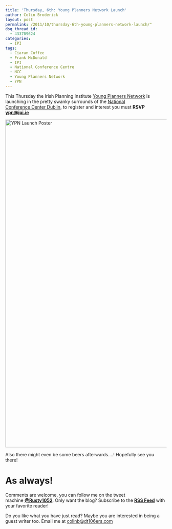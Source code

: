 ```yaml
---
title: 'Thursday, 6th: Young Planners Network Launch'
author: Colin Broderick
layout: post
permalink: /2011/10/thursday-6th-young-planners-network-launch/"
dsq_thread_id:
  - 433709624
categories:
  - IPI
tags:
  - Ciaran Cuffee
  - Frank McDonald
  - IPI
  - National Conference Centre
  - NCC
  - Young Planners Network
  - YPN
---
```

This Thursday the Irish Planning Institute [Young Planners Network][1] is launching in the pretty swanky surrounds of the [National Conference Center Dublin][2], to register and interest you must **RSVP ypn@ipi.ie**

[<img class="alignnone" title="YPN Launch Poster" src="http://ypn.ie/wp-content/uploads/2011/09/YPN-Launch-poster1-724x1024.jpg" alt="YPN Launch Poster" width="724" height="1024" />][3]

Also there might even be some beers afterwards&#8230;.! Hopefully see you there!

# As always!

Comments are welcome, you can follow me on the tweet machine **<a title="Follow me on Twitter" href="http://twitter.com/#!/rusty1052" target="_blank">@Rusty1052</a>**. Only want the blog? Subscribe to the **<a title="RSS Feed" href="http://feeds.feedburner.com/AnIrishPlanningStudentsBlog" target="_blank">RSS Feed</a>** with your favorite reader!

Do you like what you have just read? Maybe you are interested in being a guest writer too. Email me at colinb@dt106ers.com



 [1]: http://www.ypn.ie "YPN"
 [2]: http://www.theccd.ie/ "National Conference Centre"
 [3]: http://ypn.ie
